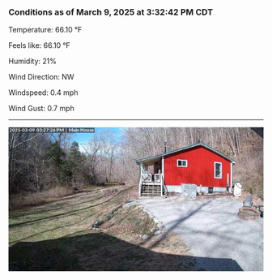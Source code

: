 ### Conditions as of March 9, 2025 at 3:32:42 PM CDT 

Temperature: 66.10 &deg;F

Feels like: 66.10 &deg;F

Humidity: 21%

Wind Direction: NW

Windspeed: 0.4 mph

Wind Gust: 0.7 mph

---

<img src="./images/latest.jpeg"/>

